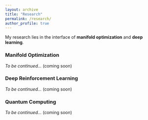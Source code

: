```yaml
---
layout: archive
title: "Research"
permalink: /research/
author_profile: true
---
```


My research lies in the interface of **manifold optimization** and **deep learning**.

### Manifold Optimization

*To be continued...* (coming soon)
  
### Deep Reinforcement Learning

*To be continued...* (coming soon)

### Quantum Computing 

*To be continued...* (coming soon)


  

